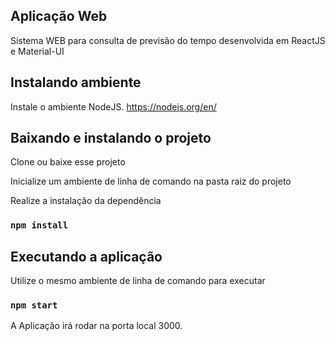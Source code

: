 ## Aplicação Web

Sistema WEB para consulta de previsão do tempo desenvolvida em ReactJS e Material-UI

## Instalando ambiente

Instale o ambiente NodeJS.
https://nodejs.org/en/

## Baixando e instalando o projeto

Clone ou baixe esse projeto

Inicialize um ambiente de linha de comando na pasta raiz do projeto

Realize a instalação da dependência

### `npm install`

## Executando a aplicação

Utilize o mesmo ambiente de linha de comando para executar

### `npm start`

A Aplicação irá rodar na porta local 3000.


